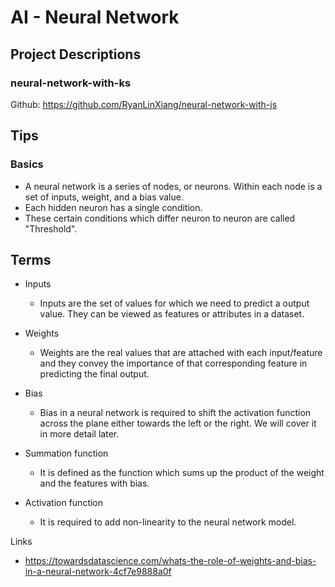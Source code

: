 # AI - Neural Network

## Project Descriptions

### neural-network-with-ks
Github: https://github.com/RyanLinXiang/neural-network-with-js



## Tips

### Basics
 * A neural network is a series of nodes, or neurons. Within each node is a set of inputs, weight, and a bias value.
 * Each hidden neuron has a single condition.
 * These certain conditions which differ neuron to neuron are called "Threshold".



## Terms
- Inputs
  * Inputs are the set of values for which we need to predict a output value. They can be viewed as features or attributes in a dataset.

- Weights
  * Weights are the real values that are attached with each input/feature and they convey the importance of that corresponding feature in predicting the final output.

- Bias
  * Bias in a neural network is required to shift the activation function across the plane either towards the left or the right. We will cover it in more detail later.

- Summation function
  * It is defined as the function which sums up the product of the weight and the features with bias.

- Activation function
  * It is required to add non-linearity to the neural network model.


Links
- https://towardsdatascience.com/whats-the-role-of-weights-and-bias-in-a-neural-network-4cf7e9888a0f

